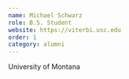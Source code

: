 ```yaml
---
name: Michael Schwarz
role: B.S. Student
website: https://viterbi.usc.edu
order: 1
category: alumni
---
```


University of Montana